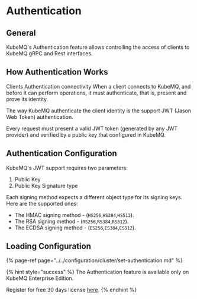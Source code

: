 # Authentication

## General

KubeMQ's Authentication feature allows controlling the access of clients to KubeMQ gRPC and Rest interfaces.

## How Authentication Works

Clients Authentication connectivity When a client connects to KubeMQ, and before it can perform operations, it must authenticate, that is, present and prove its identity.

The way KubeMQ authenticate the client identity is the support JWT \(Jason Web Token\) authentication.

Every request must present a valid JWT token \(generated by any JWT provider\) and verified by a public key that configured in KubeMQ.

## Authentication Configuration

KubeMQ's JWT support requires two parameters:

1. Public Key
2. Public Key Signature type

Each signing method expects a different object type for its signing keys. Here are the supported ones:

* The HMAC signing method - \(`HS256`,`HS384`,`HS512`\).
* The RSA signing method -  \(`RS256`,`RS384`,`RS512`\).
* The ECDSA signing method - \(`ES256`,`ES384`,`ES512`\).

## Loading Configuration

{% page-ref page="../../configuration/cluster/set-authentication.md" %}

{% hint style="success" %}
The Authentication feature is available only on KubeMQ Enterprise Edition.

Register for free 30 days license [here](https://account.kubemq.io/login/register).
{% endhint %}

